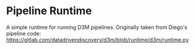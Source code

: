 # Pipeline Runtime

A simple runtime for running D3M pipelines.
Originally taken from Diego's pipeline code: https://gitlab.com/datadrivendiscovery/d3m/blob/runtime/d3m/runtime.py
